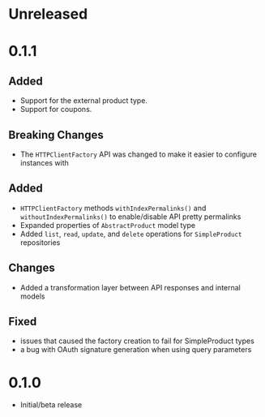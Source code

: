 # Unreleased

# 0.1.1

## Added

- Support for the external product type.
- Support for coupons.

## Breaking Changes

- The `HTTPClientFactory` API was changed to make it easier to configure instances with

## Added

- `HTTPClientFactory` methods `withIndexPermalinks()` and `withoutIndexPermalinks()` to enable/disable API pretty permalinks
- Expanded properties of `AbstractProduct` model type
- Added `list`, `read`, `update`, and `delete` operations for `SimpleProduct` repositories

## Changes

- Added a transformation layer between API responses and internal models

## Fixed

- issues that caused the factory creation to fail for SimpleProduct types
- a bug with OAuth signature generation when using query parameters

# 0.1.0

- Initial/beta release

